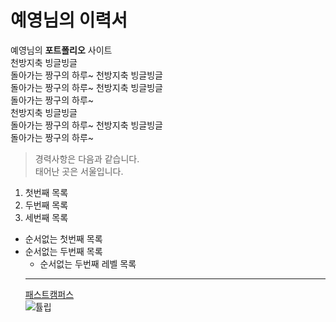 # 예영님의 이력서
예영님의 **포트폴리오** 사이트  
천방지축 빙글빙글  
 돌아가는
짱구의 하루~
천방지축 빙글빙글  
 돌아가는
짱구의 하루~
천방지축 빙글빙글  
 돌아가는
짱구의 하루~  
천방지축 빙글빙글  
 돌아가는
짱구의 하루~
천방지축 빙글빙글  
 돌아가는
짱구의 하루~

> 경력사항은 다음과 같습니다.  
태어난 곳은 서울입니다.  

1. 첫번째 목록
2. 두번째 목록
3. 세번째 목록

* 순서없는 첫번째 목록
* 순서없는 두번째 목록
  + 순서없는 두번째 레벨 목록
  ---------------------
  [패스트캠퍼스](https://www.fastcampus.co.kr)  
  ![튤립](http://img1.daumcdn.net/thumb/R1920x0/?fname=http%3A%2F%2Fcfile8.uf.tistory.com%2Fimage%2F273ECD4456A718C914D5AC)